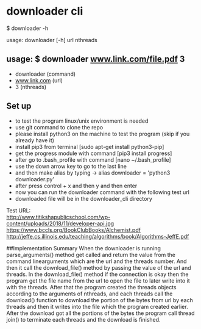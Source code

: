 # downloader cli
$ downloader -h

usage: downloader [-h] url nthreads

## usage: $ downloader www.link.com/file.pdf 3
   - downloader (command)
   - www.link.com (url)
   - 3 (nthreads)

## Set up
   - to test the program linux/unix environment is needed
   - use git command to clone the repo
   - please install python3 on the machine to test the program
     (skip if you already have it)
   - install pip3 from terminal    [sudo apt-get install python3-pip]
   - get the progress module with command [pip3 install progress]
   - after go to .bash_profile with command [nano ~/.bash_profile]
   - use the down arrow key to go to the last line
   - and then make alias by typing -> alias downloader = 'python3 downloader.py'
   - after press control + x and then y and then enter
   - now you can run the downloader command with the following test url  
   - downloaded file will be in the downloader_cli directory

Test URL:<br/>
http://www.titikshapublicschool.com/wp-content/uploads/2018/11/developer-api.jpg<br/>
https://www.bccls.org/BookClubBooks/Alchemist.pdf<br/>
http://jeffe.cs.illinois.edu/teaching/algorithms/book/Algorithms-JeffE.pdf

##Implementation Summary
    When the downloader is running parse_arguments() method get called and return the value from the command linearguments which are the url and the threads number. And then it call the download_file() method by passing the value of the url and threads. In the download_file() method if the connection is okay then the program get the file name from the url to open the file to later write into it with the threads. After that the program created the threads objects according to the arguments of nthreads, and each threads call the download() function to download the portion of the bytes from url by each threads and then it writes into the file which the program created earlier. After the download got all the portions of the bytes the program call thread join() to terminate each threads and the download is finished.
